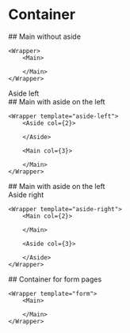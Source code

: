 # Container

<Wrapper>
    <Main>
        ## Main without aside
    </Main>
</Wrapper>

```
<Wrapper>
    <Main>
        
    </Main>
</Wrapper>
```

<Wrapper template="aside-left">
    <Aside col={2}>Aside left</Aside>
    <Main col={3}>
        ## Main with aside on the left
    </Main>
</Wrapper>

```
<Wrapper template="aside-left">
    <Aside col={2}>
    
    </Aside>
    
    <Main col={3}>
        
    </Main>
</Wrapper>
```

<Wrapper template="aside-right">
    <Main col={2}>
        ## Main with aside on the left
    </Main>
    <Aside col={3}>Aside right</Aside>
</Wrapper>

```
<Wrapper template="aside-right">
    <Main col={2}>
       
    </Main>

    <Aside col={3}>

    </Aside>
</Wrapper>
```

<Wrapper template="form">
    <Main>
        ## Container for form pages
    </Main>
</Wrapper>

```
<Wrapper template="form">
    <Main>
        
    </Main>
</Wrapper>
```
